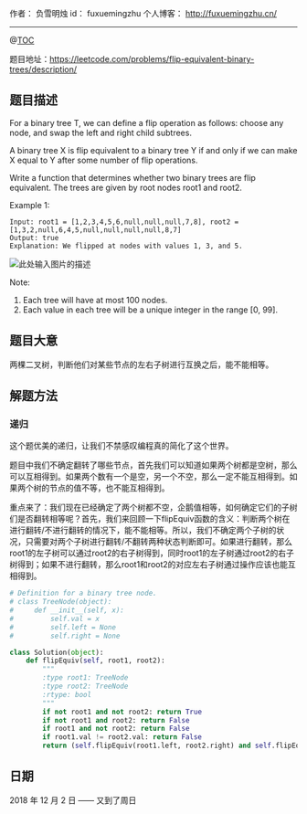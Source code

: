 
作者： 负雪明烛
id：	fuxuemingzhu
个人博客：	http://fuxuemingzhu.cn/

---
@[TOC](目录)


题目地址：https://leetcode.com/problems/flip-equivalent-binary-trees/description/


## 题目描述

For a binary tree T, we can define a flip operation as follows: choose any node, and swap the left and right child subtrees.

A binary tree X is flip equivalent to a binary tree Y if and only if we can make X equal to Y after some number of flip operations.

Write a function that determines whether two binary trees are flip equivalent.  The trees are given by root nodes root1 and root2.

 

Example 1:

    Input: root1 = [1,2,3,4,5,6,null,null,null,7,8], root2 = [1,3,2,null,6,4,5,null,null,null,null,8,7]
    Output: true
    Explanation: We flipped at nodes with values 1, 3, and 5.
 
![此处输入图片的描述][1]


Note:

1. Each tree will have at most 100 nodes.
1. Each value in each tree will be a unique integer in the range [0, 99].
 

## 题目大意

两棵二叉树，判断他们对某些节点的左右子树进行互换之后，能不能相等。

## 解题方法

### 递归

这个题优美的递归，让我们不禁感叹编程真的简化了这个世界。

题目中我们不确定翻转了哪些节点，首先我们可以知道如果两个树都是空树，那么可以互相得到。如果两个数有一个是空，另一个不空，那么一定不能互相得到。如果两个树的节点的值不等，也不能互相得到。

重点来了：我们现在已经确定了两个树都不空，企鹅值相等，如何确定它们的子树们是否翻转相等呢？首先，我们来回顾一下flipEquiv函数的含义：判断两个树在进行翻转/不进行翻转的情况下，能不能相等。所以，我们不确定两个子树的状况，只需要对两个子树进行翻转/不翻转两种状态判断即可。如果进行翻转，那么root1的左子树可以通过root2的右子树得到，同时root1的左子树通过root2的右子树得到；如果不进行翻转，那么root1和root2的对应左右子树通过操作应该也能互相得到。

```python
# Definition for a binary tree node.
# class TreeNode(object):
#     def __init__(self, x):
#         self.val = x
#         self.left = None
#         self.right = None

class Solution(object):
    def flipEquiv(self, root1, root2):
        """
        :type root1: TreeNode
        :type root2: TreeNode
        :rtype: bool
        """
        if not root1 and not root2: return True
        if not root1 and root2: return False
        if root1 and not root2: return False
        if root1.val != root2.val: return False
        return (self.flipEquiv(root1.left, root2.right) and self.flipEquiv(root1.right, root2.left)) or (self.flipEquiv(root1.left, root2.left) and self.flipEquiv(root1.right, root2.right))
```


## 日期

2018 年 12 月 2 日 —— 又到了周日


  [1]: https://assets.leetcode.com/uploads/2018/11/29/tree_ex.png
